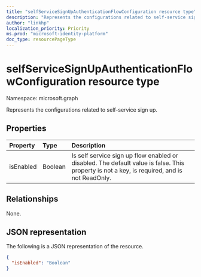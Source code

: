 ```yaml
---
title: "selfServiceSignUpAuthenticationFlowConfiguration resource type"
description: "Represents the configurations related to self-service sign-up."
author: "linkhp"
localization_priority: Priority
ms.prod: "microsoft-identity-platform"
doc_type: resourcePageType
---
```


# selfServiceSignUpAuthenticationFlowConfiguration resource type


Namespace: microsoft.graph

Represents the configurations related to self-service sign up.

## Properties
|Property|Type|Description|
|:-------|:---|:----------|
|isEnabled|Boolean|Is self service sign up flow enabled or disabled. The default value is false. This property is not a key, is required, and is not ReadOnly.|

## Relationships
None.

## JSON representation
The following is a JSON representation of the resource.
<!-- {
  "blockType": "resource",
  "@odata.type": "microsoft.graph.selfServiceSignUpAuthenticationFlowConfiguration"
}
-->

``` json
{
  "isEnabled": "Boolean"
}
```
